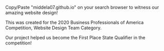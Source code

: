 Copy/Paste "middela07.github.io" on your search browser to witness our amazing website design! 

This was created for the 2020 Business Professionals of America Competition, Website Design Team Category.

Our project helped us become the First Place State Qualifier in the competition!
